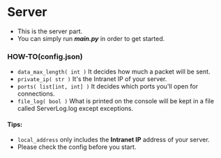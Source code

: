 # Server

* This is the server part.
* You can simply run **_main.py_** in order to get started.

### HOW-TO(config.json)

* `data_max_length( int )` It decides how much a packet will be sent.
* `private_ip( str )` It's the Intranet IP of your server.
* `ports( list[int, int] )` It decides which ports you'll open for connections.
* `file_log( bool )` What is printed on the console will be kept in a file called ServerLog.log except exceptions.

#### Tips:

* `local_address` only includes the **Intranet IP** address of your server.
* Please check the config before you start.